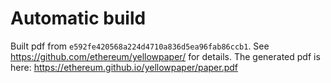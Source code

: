 # Automatic build
Built pdf from `e592fe420568a224d4710a836d5ea96fab86ccb1`. See https://github.com/ethereum/yellowpaper/ for details.
The generated pdf is here: https://ethereum.github.io/yellowpaper/paper.pdf
